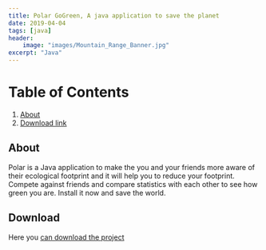 ```yaml
---
title: Polar GoGreen, A java application to save the planet
date: 2019-04-04
tags: [java]
header:
    image: "images/Mountain_Range_Banner.jpg"
excerpt: "Java"
---
```


# Table of Contents

1. [About](#About)
2. [Download link](#Download)

## About
Polar is a Java application to make the you and your friends more aware of their ecological footprint and it will help you to reduce your footprint. Compete against friends and compare statistics with each other to see how green you are. Install it now and save the world.

## Download
Here you [can download the project]({{https://imnublet.github.io}}/download/client-0.1.0.jar)


